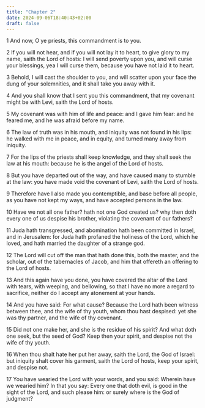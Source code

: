 ```yaml
---
title: "Chapter 2"
date: 2024-09-06T18:40:43+02:00
draft: false
---
```




1 And now, O ye priests, this commandment is to you.

2 If you will not hear, and if you will not lay it to heart, to give glory to my name, saith the Lord of hosts: I will send poverty upon you, and will curse your blessings, yea I will curse them, because you have not laid it to heart.

3 Behold, I will cast the shoulder to you, and will scatter upon your face the dung of your solemnities, and it shall take you away with it.

4 And you shall know that I sent you this commandment, that my covenant might be with Levi, saith the Lord of hosts.

5 My covenant was with him of life and peace: and I gave him fear: and he feared me, and he was afraid before my name.

6 The law of truth was in his mouth, and iniquity was not found in his lips: he walked with me in peace, and in equity, and turned many away from iniquity.

7 For the lips of the priests shall keep knowledge, and they shall seek the law at his mouth: because he is the angel of the Lord of hosts.

8 But you have departed out of the way, and have caused many to stumble at the law: you have made void the covenant of Levi, saith the Lord of hosts.

9 Therefore have I also made you contemptible, and base before all people, as you have not kept my ways, and have accepted persons in the law.

10 Have we not all one father? hath not one God created us? why then doth every one of us despise his brother, violating the covenant of our fathers?

11 Juda hath transgressed, and abomination hath been committed in Israel, and in Jerusalem: for Juda hath profaned the holiness of the Lord, which he loved, and hath married the daughter of a strange god.

12 The Lord will cut off the man that hath done this, both the master, and the scholar, out of the tabernacles of Jacob, and him that offereth an offering to the Lord of hosts.

13 And this again have you done, you have covered the altar of the Lord with tears, with weeping, and bellowing, so that I have no more a regard to sacrifice, neither do I accept any atonement at your hands.

14 And you have said: For what cause? Because the Lord hath been witness between thee, and the wife of thy youth, whom thou hast despised: yet she was thy partner, and the wife of thy covenant.

15 Did not one make her, and she is the residue of his spirit? And what doth one seek, but the seed of God? Keep then your spirit, and despise not the wife of thy youth.

16 When thou shalt hate her put her away, saith the Lord, the God of Israel: but iniquity shalt cover his garment, saith the Lord of hosts, keep your spirit, and despise not.

17 You have wearied the Lord with your words, and you said: Wherein have we wearied him? In that you say: Every one that doth evil, is good in the sight of the Lord, and such please him: or surely where is the God of judgment?

